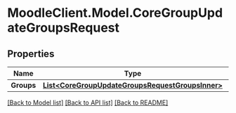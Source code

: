 # MoodleClient.Model.CoreGroupUpdateGroupsRequest

## Properties

Name | Type | Description | Notes
------------ | ------------- | ------------- | -------------
**Groups** | [**List&lt;CoreGroupUpdateGroupsRequestGroupsInner&gt;**](CoreGroupUpdateGroupsRequestGroupsInner.md) |  | 

[[Back to Model list]](../README.md#documentation-for-models) [[Back to API list]](../README.md#documentation-for-api-endpoints) [[Back to README]](../README.md)


